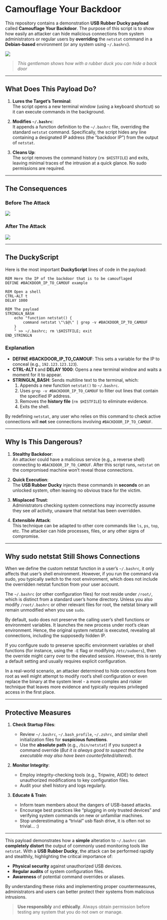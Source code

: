# Camouflage Your Backdoor

This repository contains a demonstration **USB Rubber Ducky payload** called **Camouflage Your Backdoor**. The purpose of this script is to show how easily an attacker can hide malicious connections from system administrators or regular users by **overriding** the `netstat` command in a **Debian-based** environment (or any system using `~/.bashrc`).  

![](https://github.com/aleff-github/Deposito/blob/main/Camouflage%20your%20backdoor/front.png?raw=true)
> *This gentleman shows how with a rubber duck you can hide a back door*

---

## What Does This Payload Do?

1. **Lures the Target’s Terminal**:  
   The script opens a new terminal window (using a keyboard shortcut) so it can execute commands in the background.

2. **Modifies `~/.bashrc`**:  
   It appends a function definition to the `~/.bashrc` file, overriding the standard `netstat` command. Specifically, the script hides any line containing a designated IP address (the “backdoor IP”) from the output of `netstat`.  

3. **Cleans Up**:  
   The script removes the command history (`rm $HISTFILE`) and exits, leaving minimal traces of the intrusion at a quick glance. No sudo permissions are required.

---

## The Consequences

### Before The Attack

![](https://github.com/aleff-github/Deposito/blob/main/Camouflage%20your%20backdoor/1.png?raw=true)

### After The Attack

![](https://github.com/aleff-github/Deposito/blob/main/Camouflage%20your%20backdoor/2.png?raw=true)

---

## The DuckyScript

Here is the most important **DuckyScript** lines of code in the payload:

```text
REM Here the IP of the backdoor that is to be camouflaged
DEFINE #BACKDOOR_IP_TO_CAMOUF example

REM Open a shell
CTRL-ALT t
DELAY 1000

REM The payload
STRINGLN_BASH
    echo "function netstat() {
        command netstat \"\$@\" | grep -v #BACKDOOR_IP_TO_CAMOUF
    }
    " >> ~/.bashrc; rm \$HISTFILE; exit
END_STRINGLN
```

### Explanation

- **DEFINE #BACKDOOR_IP_TO_CAMOUF**: This sets a variable for the IP to conceal (e.g., `192.123.123.123`).  
- **CTRL-ALT t** and **DELAY 1000**: Opens a new terminal window and waits a moment for it to appear.  
- **STRINGLN_BASH**: Sends multiline text to the terminal, which:
  1. Appends a new function `netstat()` to `~/.bashrc`.
  2. Uses `grep -v #BACKDOOR_IP_TO_CAMOUF` to filter out lines that contain the specified IP address.
  3. Removes the **history file** (`rm $HISTFILE`) to eliminate evidence.
  4. Exits the shell.  

By redefining `netstat`, any user who relies on this command to check active connections will **not** see connections involving `#BACKDOOR_IP_TO_CAMOUF`.

---

## Why Is This Dangerous?

1. **Stealthy Backdoor**:  
   An attacker could have a malicious service (e.g., a reverse shell) connecting to `#BACKDOOR_IP_TO_CAMOUF`. After this script runs, `netstat` on the compromised machine won’t reveal those connections.

2. **Quick Execution**:  
   The **USB Rubber Ducky** injects these commands in **seconds** on an unlocked system, often leaving no obvious trace for the victim.

3. **Misplaced Trust**:  
   Administrators checking system connections may incorrectly assume they see *all* activity, unaware that netstat has been overridden.

4. **Extensible Attack**:  
   This technique can be adapted to other core commands like `ls`, `ps`, `top`, etc. The attacker can hide processes, files, or any other signs of compromise.

---

## Why sudo netstat Still Shows Connections

When we define the custom netstat function in a user’s `~/.bashrc`, it only affects that user’s shell environment. However, if you run the command via sudo, you typically switch to the root environment, which does not include the overridden netstat function from your user account.

The `~/.bashrc` (or other configuration files) for root reside under `/root/`, which is distinct from a standard user’s home directory. Unless you also modify `/root/.bashrc` or other relevant files for root, the netstat binary will remain unmodified when you use `sudo`.

By default, sudo does not preserve the calling user’s shell functions or environment variables. It launches the new process under root’s clean environment. Hence, the original system netstat is executed, revealing all connections, including the supposedly hidden IP.

If you configure sudo to preserve specific environment variables or shell functions (for instance, using the `-E` flag or modifying `/etc/sudoers`), then the override might carry over to the elevated session. However, this is rarely a default setting and usually requires explicit configuration.

In a real-world scenario, an attacker determined to hide connections from root as well might attempt to modify root’s shell configuration or even replace the binary at the system level - a more complex and riskier technique that leaves more evidence and typically requires privileged access in the first place.

---

## Protective Measures

1. **Check Startup Files**:  
   - Review `~/.bashrc`, `~/.bash_profile`, `~/.zshrc`, and similar shell initialization files for **suspicious functions**.  
   - Use the **absolute path** (e.g., `/bin/netstat`) if you suspect a command override (*But it is always good to suspect that the executable may also have been counterfeited/altered*).

2. **Monitor Integrity**:  
   - Employ integrity-checking tools (e.g., Tripwire, AIDE) to detect unauthorized modifications to key configuration files.  
   - Audit your shell history and logs regularly.

3. **Educate & Train**:  
   - Inform team members about the dangers of USB-based attacks.  
   - Encourage best practices like “plugging in only trusted devices” and verifying system commands on new or unfamiliar machines.
   - Stop underestimating a “trivial” usb flash drive, it is often not so trivial... :)

---

This payload demonstrates how a **simple** alteration to `~/.bashrc` can **completely distort** the output of commonly used monitoring tools like `netstat`. With a **USB Rubber Ducky**, the attack can be performed rapidly and stealthily, highlighting the critical importance of:

- **Physical security** against unauthorized USB devices.  
- **Regular audits** of system configuration files.  
- **Awareness** of potential command overrides or aliases.

By understanding these risks and implementing proper countermeasures, administrators and users can better protect their systems from malicious intrusions.

> **Use responsibly** and **ethically**. Always obtain permission before testing any system that you do not own or manage.
